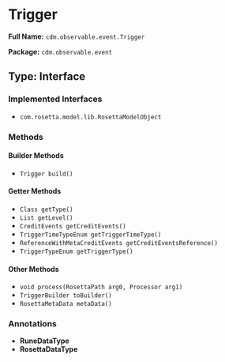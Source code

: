 # Trigger

**Full Name:** `cdm.observable.event.Trigger`

**Package:** `cdm.observable.event`

## Type: Interface

### Implemented Interfaces

- `com.rosetta.model.lib.RosettaModelObject`

### Methods

#### Builder Methods

- `Trigger build()`

#### Getter Methods

- `Class getType()`
- `List getLevel()`
- `CreditEvents getCreditEvents()`
- `TriggerTimeTypeEnum getTriggerTimeType()`
- `ReferenceWithMetaCreditEvents getCreditEventsReference()`
- `TriggerTypeEnum getTriggerType()`

#### Other Methods

- `void process(RosettaPath arg0, Processor arg1)`
- `TriggerBuilder toBuilder()`
- `RosettaMetaData metaData()`

### Annotations

- **RuneDataType**
- **RosettaDataType**

